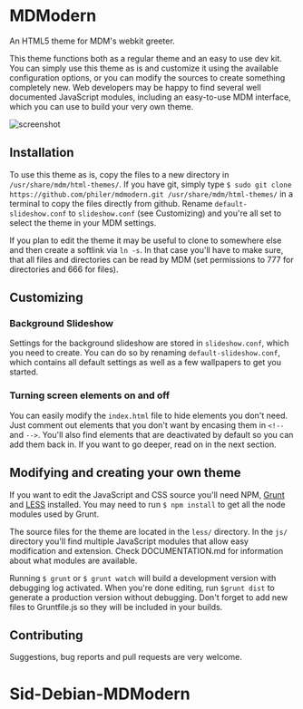 MDModern
========
An HTML5 theme for MDM's webkit greeter.

This theme functions both as a regular theme and an easy to use dev kit.
You can simply use this theme as is and customize it using the available configuration options, or you can modify the sources to create something completely new.
Web developers may be happy to find several well documented JavaScript modules, including an easy-to-use MDM interface, which you can use to build your very own theme.

![screenshot](https://raw.githubusercontent.com/philer/MDModern/master/screenshot.jpg)

## Installation
To use this theme as is, copy the files to a new directory in `/usr/share/mdm/html-themes/`. If you have git, simply type `$ sudo git clone https://github.com/philer/mdmodern.git /usr/share/mdm/html-themes/` in a terminal to copy the files directly from github.
Rename `default-slideshow.conf` to `slideshow.conf` (see Customizing) and you're all set to select the theme in your MDM settings.

If you plan to edit the theme it may be useful to clone to somewhere else and then create a softlink via `ln -s`. In that case you'll have to make sure, that all files and directories can be read by MDM (set permissions to 777 for directories and 666 for files).


## Customizing

### Background Slideshow
Settings for the background slideshow are stored in `slideshow.conf`, which you need to create. You can do so by renaming `default-slideshow.conf`, which contains all default settings as well as a few wallpapers to get you started.

### Turning screen elements on and off
You can easily modify the `index.html` file to hide elements you don't need. Just comment out elements that you don't want by encasing them in `<!--` and `-->`. You'll also find elements that are deactivated by default so you can add them back in.
If you want to go deeper, read on in the next section.



## Modifying and creating your own theme

If you want to edit the JavaScript and CSS source you'll need NPM,
[Grunt](http://gruntjs.com/) and [LESS](http://lesscss.org/) installed. You may need to run `$ npm install` to get all the node modules used by Grunt.

The source files for the theme are located in the `less/` directory. In the `js/` directory you'll find multiple JavaScript modules that allow easy modification and extension. Check DOCUMENTATION.md for information about what modules are available.

Running `$ grunt` or `$ grunt watch` will build a development version with debugging log activated. When you're done editing, run `$grunt dist` to generate a production version without debugging. Don't forget to add new files to Gruntfile.js so they will be included in your builds.



## Contributing

Suggestions, bug reports and pull requests are very welcome.


# Sid-Debian-MDModern
